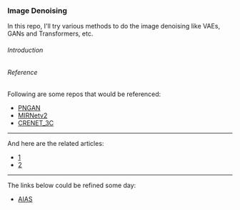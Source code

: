### Image Denoising

In this repo, I'll try various methods to do the image denoising like VAEs, GANs and Transformers, etc.

###### Introduction 



###### Reference

Following are some repos that would be referenced:

* [PNGAN](https://github.com/caiyuanhao1998/PNGAN)
* [MIRNetv2](https://github.com/swz30/MIRNetv2)
* [CRENET_3C](https://pan.baidu.com/s/1D3eenvlisl3JDGEMOd13Kg#list/path=%2F&parentPath=%2Fsharelink3056104386-1093690738545397)

----

And here are the related articles:
* [1](https://zhuanlan.zhihu.com/p/32678031)
* [2](https://zhuanlan.zhihu.com/p/20823840)

----

The links below could be refined some day:
* [AIAS](phttps://github.com/mymagicpower/AIAS)
